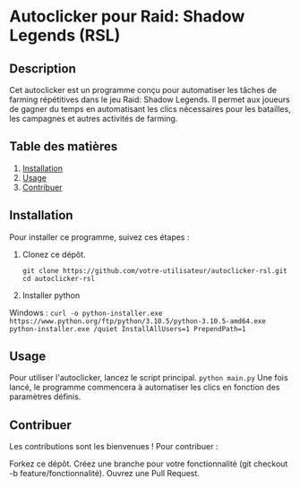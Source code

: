 # Autoclicker pour Raid: Shadow Legends (RSL)

## Description
Cet autoclicker est un programme conçu pour automatiser les tâches de farming répétitives dans le jeu Raid: Shadow Legends. 
Il permet aux joueurs de gagner du temps en automatisant les clics nécessaires pour les batailles, les campagnes 
et autres activités de farming.

## Table des matières
1. [Installation](#installation)
2. [Usage](#usage)
3. [Contribuer](#contribuer)

## Installation
Pour installer ce programme, suivez ces étapes :

1. Clonez ce dépôt.
    
    ``git clone https://github.com/votre-utilisateur/autoclicker-rsl.git``
    ``cd autoclicker-rsl``

2. Installer python

  Windows : 
  ``curl -o python-installer.exe https://www.python.org/ftp/python/3.10.5/python-3.10.5-amd64.exe``
  ``python-installer.exe /quiet InstallAllUsers=1 PrependPath=1``

## Usage
Pour utiliser l'autoclicker, lancez le script principal.
``python main.py``
Une fois lancé, le programme commencera à automatiser les clics en fonction des paramètres définis.

## Contribuer
Les contributions sont les bienvenues ! Pour contribuer :

Forkez ce dépôt.
Créez une branche pour votre fonctionnalité (git checkout -b feature/fonctionnalité).
Ouvrez une Pull Request.
